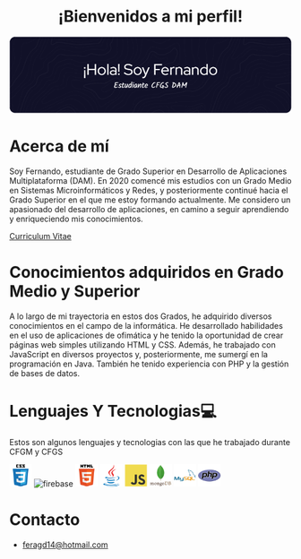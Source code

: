 <h1 align="center">¡Bienvenidos a mi perfil!</h1>
<p align="center">
    <img src="github-header-image (5).png" />
</p>

<h1>Acerca de mí</h1>

Soy Fernando, estudiante de Grado Superior en Desarrollo de Aplicaciones Multiplataforma (DAM). En 2020 comencé mis estudios con un Grado Medio en Sistemas Microinformáticos y Redes, y posteriormente continué hacia el Grado Superior en el que me estoy formando actualmente. Me considero un apasionado del desarrollo de aplicaciones, en camino a seguir aprendiendo y enriqueciendo mis conocimientos.

[Curriculum Vitae](fernandoguerracv.pdf)


<h1>Conocimientos adquiridos en Grado Medio y Superior</h1>

A lo largo de mi trayectoria en estos dos Grados, he adquirido diversos conocimientos en el campo de la informática. He desarrollado habilidades en el uso de aplicaciones de ofimática y he tenido la oportunidad de crear páginas web simples utilizando HTML y CSS. Además, he trabajado con JavaScript en diversos proyectos y, posteriormente, me sumergí en la programación en Java. También he tenido experiencia con PHP y la gestión de bases de datos.

<h1>Lenguajes Y Tecnologias💻</h1> 

Estos son algunos lenguajes y tecnologias con las que he trabajado durante CFGM y CFGS

<p align="left"><img src="https://raw.githubusercontent.com/devicons/devicon/master/icons/css3/css3-original-wordmark.svg" alt="css3" width="40" height="40"/> <img src="https://www.vectorlogo.zone/logos/firebase/firebase-icon.svg" alt="firebase" width="40" height="40"/> <img src="https://raw.githubusercontent.com/devicons/devicon/master/icons/html5/html5-original-wordmark.svg" alt="html5" width="40" height="40"/> <img src="https://raw.githubusercontent.com/devicons/devicon/master/icons/java/java-original.svg" alt="java" width="40" height="40"/> <img src="https://raw.githubusercontent.com/devicons/devicon/master/icons/javascript/javascript-original.svg" alt="javascript" width="40" height="40"/> <img src="https://raw.githubusercontent.com/devicons/devicon/master/icons/mongodb/mongodb-original-wordmark.svg" alt="mongodb" width="40" height="40"/> <img src="https://raw.githubusercontent.com/devicons/devicon/master/icons/mysql/mysql-original-wordmark.svg" alt="mysql" width="40" height="40"/> <img src="https://raw.githubusercontent.com/devicons/devicon/master/icons/php/php-original.svg" alt="php" width="40" height="40"/> </p>

<h1>Contacto</h1>

- feragd14@hotmail.com

